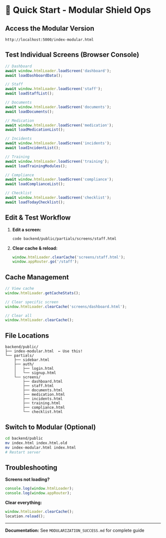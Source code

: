 # 🚀 Quick Start - Modular Shield Ops

## Access the Modular Version
```
http://localhost:5000/index-modular.html
```

## Test Individual Screens (Browser Console)

```javascript
// Dashboard
await window.htmlLoader.loadScreen('dashboard');
await loadDashboardData();

// Staff
await window.htmlLoader.loadScreen('staff');
await loadStaffList();

// Documents
await window.htmlLoader.loadScreen('documents');
await loadDocuments();

// Medication
await window.htmlLoader.loadScreen('medication');
await loadMedicationList();

// Incidents
await window.htmlLoader.loadScreen('incidents');
await loadIncidentList();

// Training
await window.htmlLoader.loadScreen('training');
await loadTrainingModules();

// Compliance
await window.htmlLoader.loadScreen('compliance');
await loadComplianceList();

// Checklist
await window.htmlLoader.loadScreen('checklist');
await loadTodayChecklist();
```

## Edit & Test Workflow

1. **Edit a screen:**
   ```bash
   code backend/public/partials/screens/staff.html
   ```

2. **Clear cache & reload:**
   ```javascript
   window.htmlLoader.clearCache('screens/staff.html');
   window.appRouter.go('/staff');
   ```

## Cache Management

```javascript
// View cache
window.htmlLoader.getCacheStats();

// Clear specific screen
window.htmlLoader.clearCache('screens/dashboard.html');

// Clear all
window.htmlLoader.clearCache();
```

## File Locations

```
backend/public/
├── index-modular.html  ← Use this!
└── partials/
    ├── sidebar.html
    ├── auth/
    │   ├── login.html
    │   └── signup.html
    └── screens/
        ├── dashboard.html
        ├── staff.html
        ├── documents.html
        ├── medication.html
        ├── incidents.html
        ├── training.html
        ├── compliance.html
        └── checklist.html
```

## Switch to Modular (Optional)

```bash
cd backend/public
mv index.html index.html.old
mv index-modular.html index.html
# Restart server
```

## Troubleshooting

**Screens not loading?**
```javascript
console.log(window.htmlLoader);
console.log(window.appRouter);
```

**Clear everything:**
```javascript
window.htmlLoader.clearCache();
location.reload();
```

---

**Documentation:** See `MODULARIZATION_SUCCESS.md` for complete guide
